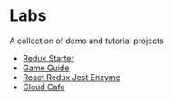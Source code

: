 # Labs

A collection of demo and tutorial projects

- [Redux Starter](./redux_starter)
- [Game Guide](./game_guide)
- [React Redux Jest Enzyme](./react_redux_jest_enzyme)
- [Cloud Cafe](./cloud_cafe)
